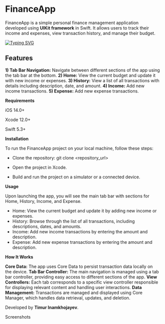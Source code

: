 # FinanceApp
FinanceApp is a simple personal finance management application developed using **UIKit framework** in Swift. It allows users to track their income and expenses, view transaction history, and manage their budget.

[![Typing SVG](https://readme-typing-svg.herokuapp.com?color=%23FF0000&lines=FINANCE-APP-SWIFT-UIKIT)](https://git.io/typing-svg)

## Features

**1) Tab Bar Navigation:** Navigate between different sections of the app using the tab bar at the bottom.
**2) Home:** View the current budget and update it with new income or expenses.
**3) History:** View a list of all transactions with details including description, date, and amount.
**4) Income:** Add new income transactions.
**5) Expense:** Add new expense transactions.

**Requirements**

iOS 14.0+

Xcode 12.0+

Swift 5.3+

**Installation**

To run the FinanceApp project on your local machine, follow these steps:

- Clone the repository: git clone <repository_url>

- Open the project in Xcode.
  
- Build and run the project on a simulator or a connected device.

**Usage**

Upon launching the app, you will see the main tab bar with sections for Home, History, Income, and Expense.
- Home: View the current budget and update it by adding new income or expenses.
- History: Browse through the list of all transactions, including descriptions, dates, and amounts.
- Income: Add new income transactions by entering the amount and description.
- Expense: Add new expense transactions by entering the amount and description.

**How It Works**

**Core Data:** The app uses Core Data to persist transaction data locally on the device.
**Tab Bar Controller:** The main navigation is managed using a tab bar controller, providing easy access to different sections of the app.
**View Controllers:** Each tab corresponds to a specific view controller responsible for displaying relevant content and handling user interactions.
**Data Management:** Transactions are managed and displayed using Core Manager, which handles data retrieval, updates, and deletion.

Developed by **Timur Inamkhojayev**.

Screenshots
